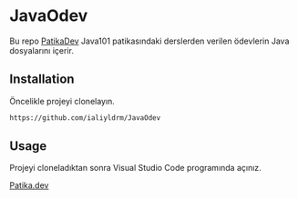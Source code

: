 # JavaOdev

Bu repo [PatikaDev](https://app.patika.dev) Java101 patikasındaki derslerden verilen ödevlerin Java dosyalarını içerir.

## Installation

Öncelikle projeyi clonelayın.
```bash
https://github.com/ialiyldrm/JavaOdev
```

## Usage

Projeyi cloneladıktan sonra Visual Studio Code programında açınız.

[Patika.dev](https://app.patika.dev/)
